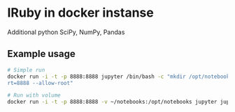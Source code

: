 # IRuby in docker instanse

Additional python SciPy, NumPy, Pandas

## Example usage
```Bash
# Simple run
docker run -i -t -p 8888:8888 jupyter /bin/bash -c "mkdir /opt/notebooks && jupyter-notebook --notebook-dir=/opt/notebooks --ip='0.0.0.0' --po
rt=8888 --allow-root"

# Run with volume
docker run -i -t -p 8888:8888 -v ~/notebooks:/opt/notebooks jupyter jupyter-notebook --notebook-dir=/opt/notebooks --ip='0.0.0.0' --port=8888 --allow-root
```
